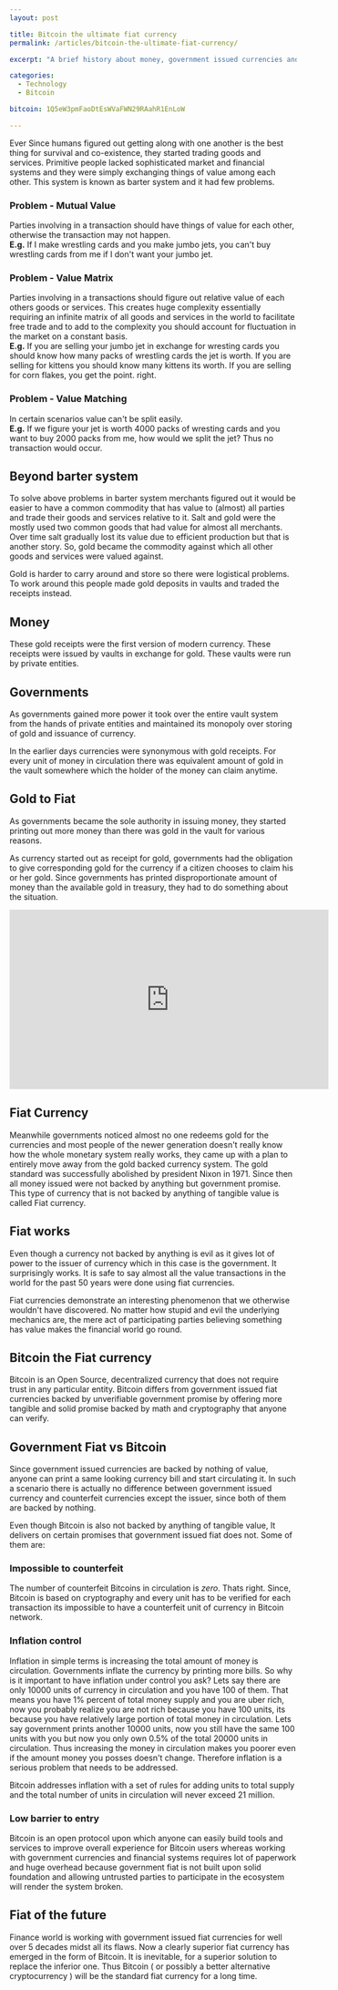 ```yaml
---
layout: post

title: Bitcoin the ultimate fiat currency
permalink: /articles/bitcoin-the-ultimate-fiat-currency/

excerpt: "A brief history about money, government issued currencies and bitcoin"

categories:
  - Technology
  - Bitcoin

bitcoin: 1Q5eW3pmFaoDtEsWVaFWN29RAahR1EnLoW

---
```


Ever Since humans figured out getting along with one another is the best thing for survival and co-existence, they started trading goods and services. Primitive people lacked sophisticated market and financial systems and they were simply exchanging things of value among each other. This system is known as barter system and it had few problems.

### Problem - Mutual Value
Parties involving in a transaction should have things of value for each other, otherwise the transaction may not happen.  
**E.g.** If I make wrestling cards and you make jumbo jets, you can't buy wrestling cards from me if I don't want your jumbo jet.

### Problem - Value Matrix
Parties involving in a transactions should figure out relative value of each others goods or services. This creates huge complexity essentially requiring an infinite matrix of all goods and services in the world to facilitate free trade and to add to the complexity you should account for fluctuation in the market on a constant basis.  
**E.g.** If you are selling your jumbo jet in exchange for wresting cards you should know how many packs of wrestling cards the jet is worth. If you are selling for kittens you should know many kittens its worth. If you are selling for corn flakes, you get the point. right.


### Problem - Value Matching
In certain scenarios value can't be split easily.  
**E.g.** If we figure your jet is worth 4000 packs of wresting cards and you want to buy 2000 packs from me, how would we split the jet? Thus no transaction would occur.

## Beyond barter system

To solve above problems in barter system merchants figured out it would be easier to have a common commodity that has value to (almost) all parties and trade their goods and services relative to it. Salt and gold were the mostly used two common goods that had value for almost all merchants. Over time salt gradually lost its value due to efficient production but that is another story. So, gold became the  commodity against which all other goods and services were valued against.

Gold is harder to carry around and store so there were logistical problems. To work around this people made gold deposits in vaults and traded the receipts instead.

## Money

These gold receipts were the first version of modern currency. These receipts were issued by vaults in exchange for gold. These vaults were run by private entities.

## Governments
As governments gained more power it took over the entire vault system from the hands of private entities and maintained its monopoly over storing of gold and issuance of currency.

In the earlier days currencies were synonymous with gold receipts. For every unit of money in circulation there was equivalent amount of gold in the vault somewhere which the holder of the money can claim anytime.

## Gold to Fiat
As governments became the sole authority in issuing money, they started printing out more money than there was gold in the vault for various reasons.

As currency started out as receipt for gold, governments had the obligation to give corresponding gold for the currency if a citizen chooses to claim his or her gold. Since governments has printed disproportionate amount of money than the available gold in treasury, they had to do something about the situation.

<iframe width="560" height="315" src="https://www.youtube.com/embed/wD3KYlpE2lk" frameborder="0" allowfullscreen></iframe>

## Fiat Currency

Meanwhile governments noticed almost no one redeems gold for the currencies and most people of the newer generation doesn't really know how the whole monetary system really works, they came up with a plan to entirely move away from the gold backed currency system. The gold standard was successfully abolished by president Nixon in 1971. Since then all money issued were not backed by anything but government promise. This type of currency that is not backed by anything of tangible value is called Fiat currency.

## Fiat works

Even though a currency not backed by anything is evil as it gives lot of power to the issuer of currency which in this case is the government. It surprisingly works. It is safe to say almost all the value transactions in the world for the past 50 years were done using fiat currencies.

Fiat currencies demonstrate an interesting phenomenon that we otherwise wouldn't have discovered. No matter how stupid and evil the underlying mechanics are, the mere act of participating parties believing something has value makes the financial world go round.

## Bitcoin the Fiat currency

Bitcoin is an Open Source, decentralized currency that does not require trust in any particular entity. Bitcoin differs from government issued fiat currencies backed by unverifiable government promise by offering more tangible and solid promise backed by math and cryptography that anyone can verify.

## Government Fiat vs Bitcoin

Since government issued currencies are backed by nothing of value, anyone can print a same looking currency bill and start circulating it. In such a scenario there is actually no difference between government issued currency and counterfeit currencies except the issuer, since both of them are backed by nothing.

Even though Bitcoin is also not backed by anything of tangible value, It delivers on certain promises that government issued fiat does not. Some of them are:

### Impossible to counterfeit
The number of counterfeit Bitcoins in circulation is _zero_. Thats right. Since, Bitcoin is based on cryptography and every unit has to be verified for each transaction its impossible to have a counterfeit unit of currency in Bitcoin network.

### Inflation control
Inflation in simple terms is increasing the total amount of money is circulation. Governments inflate the currency by printing more bills. So why is it important to have inflation under control you ask? Lets say there are only 10000 units of currency in circulation and you have 100 of them. That means you have 1% percent of total money supply and you are uber rich, now you probably realize you are not rich because you have 100 units, its because you have relatively large portion of total money in circulation. Lets say government prints another 10000 units, now you still have the same 100 units with you but now you only own 0.5% of the total 20000 units in circulation. Thus increasing the money in circulation makes you poorer even if the amount money you posses doesn't change. Therefore inflation is a serious problem that needs to be addressed.

Bitcoin addresses inflation with a set of rules for adding units to total supply and the total number of units in circulation will never exceed 21 million.

### Low barrier to entry
Bitcoin is an open protocol upon which anyone can easily build tools and services to improve overall experience for Bitcoin users whereas working with government currencies and financial systems requires lot of paperwork and huge overhead because government fiat is not built upon solid foundation and allowing untrusted parties to participate in the ecosystem will render the system broken.

## Fiat of the future
Finance world is working with government issued fiat currencies for well over 5 decades midst all its flaws. Now a clearly superior fiat currency has emerged in the form of Bitcoin. It is inevitable, for a superior solution to replace the inferior one. Thus Bitcoin ( or possibly a better alternative cryptocurrency ) will be the standard fiat currency for a long time.
